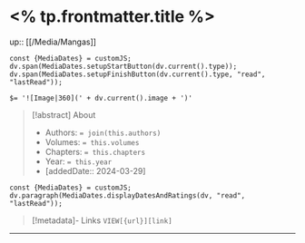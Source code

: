 # <% tp.frontmatter.title %>
up:: [[/Media/Mangas]]
```dataviewjs
const {MediaDates} = customJS;
dv.span(MediaDates.setupStartButton(dv.current().type));
dv.span(MediaDates.setupFinishButton(dv.current().type, "read", "lastRead"));
```
`$= '![Image|360](' + dv.current().image + ')'`

> [!abstract] About
>
> - Authors: `= join(this.authors)`
> - Volumes: `= this.volumes`
> - Chapters: `= this.chapters`
> - Year: `= this.year`
> - [addedDate:: 2024-03-29]
>
```dataviewjs
const {MediaDates} = customJS;
dv.paragraph(MediaDates.displayDatesAndRatings(dv, "read", "lastRead"));
```

> [!metadata]- Links
> `VIEW[{url}][link]`

***
